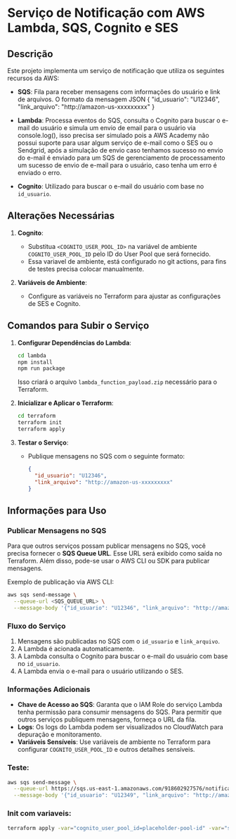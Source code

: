 # Serviço de Notificação com AWS Lambda, SQS, Cognito e SES

## Descrição
Este projeto implementa um serviço de notificação que utiliza os seguintes recursos da AWS:
- **SQS**: Fila para receber mensagens com informações do usuário e link de arquivos.
O formato da mensagem JSON { "id_usuario": "U12346", "link_arquivo": "http://amazon-us-xxxxxxxxx" }

- **Lambda**: Processa eventos do SQS, consulta o Cognito para buscar o e-mail do usuário e simula um envio de email para o usuário via console.log(), isso precisa ser simulado pois a AWS Academy não possui suporte para usar algum serviço de e-mail como o SES ou o Sendgrid, após a simulação de envio caso tenhamos sucesso no envio do e-mail é enviado para um SQS de gerenciamento de processamento um sucesso de envio de e-mail para o usuário, caso tenha um erro é enviado o erro.
- **Cognito**: Utilizado para buscar o e-mail do usuário com base no `id_usuario`.

## Alterações Necessárias
1. **Cognito**:
   - Substitua `<COGNITO_USER_POOL_ID>` na variável de ambiente `COGNITO_USER_POOL_ID` pelo ID do User Pool que será fornecido.
   - Essa variavel de ambiente, está configurado no git actions, para fins de testes precisa colocar manualmente.

3. **Variáveis de Ambiente**:
   - Configure as variáveis no Terraform para ajustar as configurações de SES e Cognito.

## Comandos para Subir o Serviço
1. **Configurar Dependências do Lambda**:
   ```bash
   cd lambda
   npm install
   npm run package
   ```
   Isso criará o arquivo `lambda_function_payload.zip` necessário para o Terraform.

2. **Inicializar e Aplicar o Terraform**:
   ```bash
   cd terraform
   terraform init
   terraform apply
   ```

3. **Testar o Serviço**:
   - Publique mensagens no SQS com o seguinte formato:
     ```json
     {
       "id_usuario": "U12346",
       "link_arquivo": "http://amazon-us-xxxxxxxxx"
     }
     ```

## Informações para Uso

### Publicar Mensagens no SQS
Para que outros serviços possam publicar mensagens no SQS, você precisa fornecer o **SQS Queue URL**. Esse URL será exibido como saída no Terraform. Além disso, pode-se usar o AWS CLI ou SDK para publicar mensagens.

Exemplo de publicação via AWS CLI:
```bash
aws sqs send-message \
  --queue-url <SQS_QUEUE_URL> \
  --message-body '{"id_usuario": "U12346", "link_arquivo": "http://amazon-us-xxxxxxxxx"}'
```

### Fluxo do Serviço
1. Mensagens são publicadas no SQS com o `id_usuario` e `link_arquivo`.
2. A Lambda é acionada automaticamente.
3. A Lambda consulta o Cognito para buscar o e-mail do usuário com base no `id_usuario`.
4. A Lambda envia o e-mail para o usuário utilizando o SES.

### Informações Adicionais
- **Chave de Acesso ao SQS**: Garanta que o IAM Role do serviço Lambda tenha permissão para consumir mensagens do SQS. Para permitir que outros serviços publiquem mensagens, forneça o URL da fila.
- **Logs**: Os logs do Lambda podem ser visualizados no CloudWatch para depuração e monitoramento.
- **Variáveis Sensíveis**: Use variáveis de ambiente no Terraform para configurar `COGNITO_USER_POOL_ID` e outros detalhes sensíveis.


### Teste:
```bash
aws sqs send-message \
  --queue-url https://sqs.us-east-1.amazonaws.com/918602927576/notification-queue \
  --message-body '{"id_usuario": "U12349", "link_arquivo": "http://amazon-us-yyyyyyyy"}'
```

### Init com variaveis:
```bash
terraform apply -var="cognito_user_pool_id=placeholder-pool-id" -var="sqs_status_queue_url=sqs-status-queue-url" -auto-approve
```